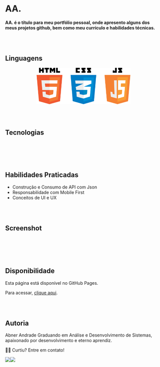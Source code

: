 # AA.

**AA. é o título para meu portfólio pessoal, onde apresento alguns dos meus projetos github, bem como meu currículo e habilidades técnicas.**

<br><br>
## Linguagens

<div align="center">
  <img align="center" style="width:60%;" src="./to_readme/html-css-js.png">
</div>

<br><br>
## Tecnologias

<div align="center">

  <img style="width:30%;" src="" />

  <img style="width:30%;" src="" />

</div>

<br><br>
## Habilidades Praticadas

- Construção e Consumo de API com Json
- Responsabilidade com Mobile First
- Conceitos de UI e UX


<br><br>
## Screenshot

<div align="center">
    <img src=""/>  
</div>


<br><br>
## Disponibilidade

Esta página está disponível no GitHub Pages. 

Para acessar, <a href = "#">clique aqui</a>.

<br><br>
## Autoria

Abner Andrade Graduando em Análise e Desenvolvimento de Sistemas, apaixonado por desenvolvimento e eterno aprendiz.

👋🏽 Curtiu? Entre em contato!
<div style="display: flex">
<a href = "https://www.linkedin.com/in/abnerandrade/"><img src="https://img.icons8.com/color/64/null/linkedin-circled--v1.png" target="_blank"></a>
<a href = "https://api.whatsapp.com/send?phone=5521973257039&text=Oi,%20Abner.%20Curti%20teu%20Portfólio.%20%20Vamos%20trabalhar%20juntos?"><img src="https://img.icons8.com/color/64/null/whatsapp--v1.png" target="_blank"></a>
</div>


